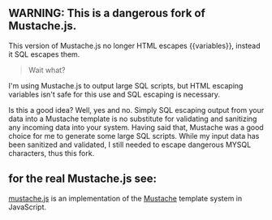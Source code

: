 ## WARNING: This is a dangerous fork of Mustache.js.  
This version of Mustache.js no longer HTML escapes {{variables}}, instead it SQL escapes them.

> Wait what?

I'm using Mustache.js to output large SQL scripts, but HTML 
escaping variables isn't safe for this use and SQL escaping is necessary.

Is this a good idea?  Well, yes and no.  Simply SQL escaping output from 
your data into a Mustache template is no substitute for validating and sanitizing 
any incoming data into your system. Having said that, Mustache was a good choice for me
to generate some large SQL scripts.  While my input data has been sanitized and validated,
I still needed to escape dangerous MYSQL characters, thus this fork.


## for the real Mustache.js see:
[mustache.js](http://github.com/janl/mustache.js) is an implementation of the
[Mustache](http://mustache.github.com/) template system in JavaScript.

